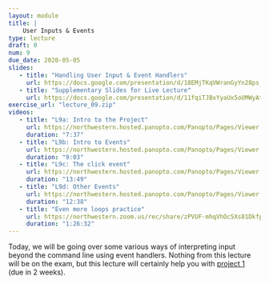 ```yaml
---
layout: module
title: | 
    User Inputs & Events
type: lecture
draft: 0
num: 9
due_date: 2020-05-05
slides: 
   - title: "Handling User Input & Event Handlers"
     url: https://docs.google.com/presentation/d/18EMjTKqVWranGyYn28ps_dfExS-qdBQQ1JJRHiRF4Es/edit?usp=sharing
   - title: "Supplementary Slides for Live Lecture"
     url: https://docs.google.com/presentation/d/11fqiTJBxYyaUx5oUMWyAtcCZXw4XQ8WxNYC7JNiC11A/edit?usp=sharing
exercise_url: "lecture_09.zip"
videos:
   - title: "L9a: Intro to the Project"
     url: https://northwestern.hosted.panopto.com/Panopto/Pages/Viewer.aspx?id=199fcb53-bb24-4361-af72-abb1003273d0
     duration: "7:37"
   - title: "L9b: Intro to Events"
     url: https://northwestern.hosted.panopto.com/Panopto/Pages/Viewer.aspx?id=655cd60d-4da6-4f63-bea7-abb10037d06a
     duration: "9:03"
   - title: "L9c: The click event"
     url: https://northwestern.hosted.panopto.com/Panopto/Pages/Viewer.aspx?id=224d7392-0b3e-4c72-a2fe-abb1003b133a
     duration: "13:49"
   - title: "L9d: Other Events"
     url: https://northwestern.hosted.panopto.com/Panopto/Pages/Viewer.aspx?id=39a1de66-cff1-4f91-be90-abb1003f24f0
     duration: "12:38"
   - title: "Even more loops practice"
     url: https://northwestern.zoom.us/rec/share/zPVUF-mhqVhOc5Xs81Dkfp8rNN3jaaa8hHdM8_cIy02NdcZekdAlYc0ACLkCqtio?startTime=1588710413000
     duration: "1:26:32"
---
```


Today, we will be going over some various ways of interpreting input beyond the command line using event handlers. Nothing from this lecture will be on the exam, but this lecture will certainly help you with [project 1](../assignments/p1) (due in 2 weeks).